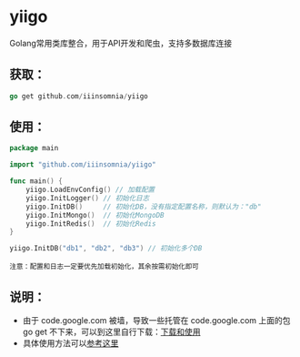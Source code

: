 # yiigo
Golang常用类库整合，用于API开发和爬虫，支持多数据库连接

## 获取：
```go
go get github.com/iiinsomnia/yiigo
```

## 使用：
```go
package main

import "github.com/iiinsomnia/yiigo"

func main() {
    yiigo.LoadEnvConfig() // 加载配置
    yiigo.InitLogger() // 初始化日志
    yiigo.InitDB()     // 初始化DB，没有指定配置名称，则默认为："db"
    yiigo.InitMongo()  // 初始化MongoDB
    yiigo.InitRedis()  // 初始化Redis
}
```
```go
yiigo.InitDB("db1", "db2", "db3") // 初始化多个DB
```
```
注意：配置和日志一定要优先加载初始化，其余按需初始化即可
```

## 说明：
* 由于 code.google.com 被墙，导致一些托管在 code.google.com 上面的包 go get 不下来，可以到这里自行下载：[下载和使用](http://www.golangtc.com/download/package)
* 具体使用方法可以[参考这里](https://github.com/IIInsomnia/yiigo-example)